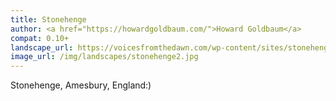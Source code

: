 ```yaml
---
title: Stonehenge
author: <a href="https://howardgoldbaum.com/">Howard Goldbaum</a>
compat: 0.10+
landscape_url: https://voicesfromthedawn.com/wp-content/sites/stonehenge/stonehenge.zip
image_url: /img/landscapes/stonehenge2.jpg
---
```

Stonehenge, Amesbury, England:)